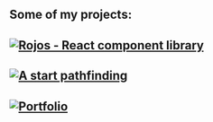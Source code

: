 ## Some of my projects:

[![Rojos - React component library](https://github-readme-stats.vercel.app/api/pin/?username=rojahno&repo=Rojos&theme=dark)](https://github.com/rojahno/Rojos)
-
[![A start pathfinding](https://github-readme-stats.vercel.app/api/pin/?username=rojahno&repo=a-star-pathfinding&theme=dark)](https://github.com/rojahno/a-star-pathfinding)
-
[![Portfolio](https://github-readme-stats.vercel.app/api/pin/?username=rojahno&repo=Portfolio&theme=dark)](https://github.com/rojahno/Portfolio)
-

